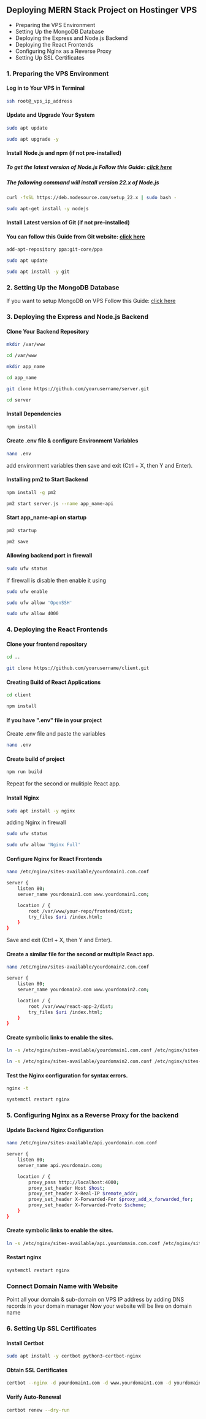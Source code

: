 
## Deploying MERN Stack Project on Hostinger VPS

- Preparing the VPS Environment
- Setting Up the MongoDB Database
- Deploying the Express and Node.js Backend
- Deploying the React Frontends
- Configuring Nginx as a Reverse Proxy
- Setting Up SSL Certificates

### 1. Preparing the VPS Environment
#### Log in to Your VPS in Terminal 
```bash
ssh root@_vps_ip_address
```
#### Update and Upgrade Your System
```bash
sudo apt update
```
```bash
sudo apt upgrade -y
```
#### Install Node.js and npm (if not pre-installed)
##### To get the latest version of Node.js Follow this Guide: [click here](https://nodejs.org/en)
##### The following command will install version 22.x of Node.js
```bash
curl -fsSL https://deb.nodesource.com/setup_22.x | sudo bash -
```
```bash
sudo apt-get install -y nodejs
```
#### Install Latest version of Git (if not pre-installed)
#### You can follow this Guide from Git website: [click here](https://git-scm.com/downloads/linux)
```bash
add-apt-repository ppa:git-core/ppa
```
```bash
sudo apt update
```
```bash
sudo apt install -y git
```
###  2. Setting Up the MongoDB Database
If you want to setup MongoDB on VPS Follow this Guide: [click here](https://www.mongodb.com/docs/manual/tutorial/install-mongodb-on-ubuntu/)

### 3. Deploying the Express and Node.js Backend
#### Clone Your Backend Repository
```bash
mkdir /var/www
```
```bash
cd /var/www
```
```bash
mkdir app_name
```
```bash
cd app_name
```
```bash
git clone https://github.com/yourusername/server.git
```
```bash
cd server
```
#### Install Dependencies
```bash
npm install
```
#### Create .env file & configure Environment Variables
```bash
nano .env
```
add environment variables then save and exit (Ctrl + X, then Y and Enter).

#### Installing pm2 to Start Backend
```bash
npm install -g pm2
```
```bash
pm2 start server.js --name app_name-api
```
#### Start app_name-api on startup
```bash
pm2 startup
```
```bash
pm2 save
```

#### Allowing backend port in firewall 
```bash
sudo ufw status
```
If firewall is disable then enable it using 
```bash
sudo ufw enable
```
```bash
sudo ufw allow 'OpenSSH'
```
```bash
sudo ufw allow 4000
```

### 4. Deploying the React Frontends
#### Clone your frontend repository
```bash
cd ..
```
```bash
git clone https://github.com/yourusername/client.git
```
#### Creating Build of React Applications
```bash
cd client
```
```bash
npm install
```
#### If you have ".env" file in your project
Create .env file and paste the variables
```bash
nano .env
```
#### Create build of project
```bash
npm run build
```
Repeat for the second or mulitiple React app.

#### Install Nginx
```bash
sudo apt install -y nginx
```
adding Nginx in firewall
```bash
sudo ufw status
```
```bash
sudo ufw allow 'Nginx Full'
```

#### Configure Nginx for React Frontends
```bash
nano /etc/nginx/sites-available/yourdomain1.com.conf
```
```bash
server {
    listen 80;
    server_name yourdomain1.com www.yourdomain1.com;

    location / {
        root /var/www/your-repo/frontend/dist;
        try_files $uri /index.html;
    }
}
```
Save and exit (Ctrl + X, then Y and Enter).

#### Create a similar file for the second or multiple React app.
```bash
nano /etc/nginx/sites-available/yourdomain2.com.conf
```
```bash
server {
    listen 80;
    server_name yourdomain2.com www.yourdomain2.com;

    location / {
        root /var/www/react-app-2/dist;
        try_files $uri /index.html;
    }
}
```

#### Create symbolic links to enable the sites.
```bash
ln -s /etc/nginx/sites-available/yourdomain1.com.conf /etc/nginx/sites-enabled/
```
```bash
ln -s /etc/nginx/sites-available/yourdomain2.com.conf /etc/nginx/sites-enabled/
```

#### Test the Nginx configuration for syntax errors.
```bash
nginx -t
```
```bash
systemctl restart nginx
```

### 5. Configuring Nginx as a Reverse Proxy for the backend
#### Update Backend Nginx Configuration
```bash
nano /etc/nginx/sites-available/api.yourdomain.com.conf
```
```bash
server {
    listen 80;
    server_name api.yourdomain.com;

    location / {
        proxy_pass http://localhost:4000;
        proxy_set_header Host $host;
        proxy_set_header X-Real-IP $remote_addr;
        proxy_set_header X-Forwarded-For $proxy_add_x_forwarded_for;
        proxy_set_header X-Forwarded-Proto $scheme;
    }
}
```

#### Create symbolic links to enable the sites.
```bash
ln -s /etc/nginx/sites-available/api.yourdomain.com.conf /etc/nginx/sites-enabled/
```

#### Restart nginx
```bash
systemctl restart nginx
```

### Connect Domain Name with Website
Point all your domain & sub-domain on VPS IP address by adding DNS records in your domain manager 
Now your website will be live on domain name

### 6. Setting Up SSL Certificates 
#### Install Certbot
```bash
sudo apt install -y certbot python3-certbot-nginx
```
#### Obtain SSL Certificates
```bash
certbot --nginx -d yourdomain1.com -d www.yourdomain1.com -d yourdomain2.com -d api.yourdomain.com
```
#### Verify Auto-Renewal
```bash
certbot renew --dry-run
```
